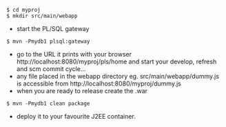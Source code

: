 
```
$ cd myproj
$ mkdir src/main/webapp
```
  * start the PL/SQL gateway
```
$ mvn -Pmydb1 plsql:gateway
```
  * go to the URL it prints with your browser http://localhost:8080/myproj/pls/home and start your develop, refresh and scm commit cycle...
  * any file placed in the webapp directory eg. src/main/webapp/dummy.js is accessible from http://localhost:8080/myproj/dummy.js
  * when you are ready to release create the .war
```
$ mvn -Pmydb1 clean package
```
  * deploy it to your favourite J2EE container.